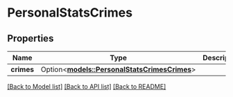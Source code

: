 # PersonalStatsCrimes

## Properties

Name | Type | Description | Notes
------------ | ------------- | ------------- | -------------
**crimes** | Option<[**models::PersonalStatsCrimesCrimes**](PersonalStatsCrimes_crimes.md)> |  | [optional]

[[Back to Model list]](../README.md#documentation-for-models) [[Back to API list]](../README.md#documentation-for-api-endpoints) [[Back to README]](../README.md)


